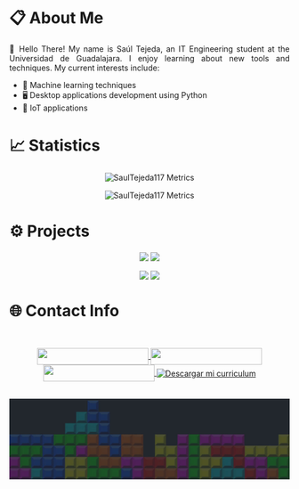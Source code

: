 
<!--<img src="/c.png" alt="Metrics" width="100%" height = "30%"><br>-->
<!-- Profile Stats -->
# 📋 About Me

<p align='justify'>
👋 Hello There! My name is Saúl Tejeda, an IT Engineering student at the Universidad de Guadalajara. I enjoy learning about new tools and techniques. My current interests include:
</p> 

* 🤖 Machine learning techniques
* 🖥️ Desktop applications development using Python
* 📶 IoT applications
<!-- 
Machine learning techniques to data analysis. Additionally, I have experience in desktop application development using Python, and enjoy building useful desktop applications with this programming language. -->




# 📈  Statistics

<p align="center">
    <img alt="SaulTejeda117 Metrics" align="center" src="https://github-readme-stats-git-masterrstaa-rickstaa.vercel.app/api?username=saulTejeda117&show_icons=true&theme=radical&hide_border=True&card_width=800" />
</p>
<p align="center">
    <img alt="SaulTejeda117 Metrics" align="center" src="https://github-readme-stats-git-masterrstaa-rickstaa.vercel.app/api/top-langs/?username=saulTejeda117&show_icons=true&theme=radical&card_width=800&hide_border=True&langs_count=9&layout=compact" />
</p>
<!-- Projects -->

# ⚙️  Projects 

<p align="center">
    <a href="https://github.com/saulTejeda117/Tkinter-Projects">
    <img align="center" src="https://github-readme-stats-git-masterrstaa-rickstaa.vercel.app/api/pin/?username=saulTejeda117&repo=Tkinter-Projects&show_icons=true&theme=radical&card_width=50&hide_border=True" /></a>
    <a href="https://github.com/saulTejeda117/OrganizApp">
    <img align="center" src="https://github-readme-stats-git-masterrstaa-rickstaa.vercel.app/api/pin/?username=saulTejeda117&repo=OrganizApp&show_icons=true&theme=radical&card_width=50&hide_border=True" />
  </a>
</p>
<p align="center">
    <a href="https://github.com/saulTejeda117/Desafio-Ciencia-de-Datos-3080127">
    <img align="center" src="https://github-readme-stats-git-masterrstaa-rickstaa.vercel.app/api/pin/?username=saulTejeda117&repo=Desafio-Ciencia-de-Datos-3080127&show_icons=true&theme=radical&card_width=50&hide_border=True" /></a>
    <a href="https://github.com/saulTejeda117/Steam-Data-Analyzer">
    <img align="center" src="https://github-readme-stats-git-masterrstaa-rickstaa.vercel.app/api/pin/?username=saulTejeda117&repo=Steam-Data-Analyzer&show_icons=true&theme=radical&card_width=50&hide_border=True" /></a>
  </a>
</p>
 
# 🌐 Contact Info
<br> 
<p align="center">
    <a href="http://www.saultejeda.com" target="_blank">
        <img width = "200px" height = "30px" align="center" src="http://img.shields.io/badge/-Portfolio-F6F6F6?style=for-the-badge&logo=notion&logoColor=black&logoWidth=80" />
    </a>
    <a href="https://replit.com/@SaulTejeda" target="_blank">
        <img width = "200px" height = "30px" align="center" src="http://img.shields.io/badge/-Replit-FF6600?style=for-the-badge&logo=replit&logoColor=white&logoWidth=80"/>
    </a>
    <a href="https://www.linkedin.com/in/sa%C3%BAl-rafael-tejeda-mili%C3%A1n-924a59253/" target="_blank">
        <img width = "200px" height = "30px" align="center" src="https://img.shields.io/badge/-LinkedIn-0e76a8?style=for-the-badge&logo=Linkedin&logoColor=white&logoWidth=80"/>
    </a>
    <a href="https://github.com/saulTejeda117/Portfolio-2024/blob/main/Portafolio2024/src/SaulRafaelTejedaMilianResume.pdf?raw=true" download="SRTM_CV.pdf" type="application/octet-stream" target="_blank">
        <img width = "200px" height = "30px" align="center" src="http://img.shields.io/badge/Curriculum-ffff45?style=for-the-badge&logo=notion&logoColor=black&logoWidth=80" alt="Descargar mi curriculum">
    </a>
</p>
<br> 
    
<img src="/b.jpg" alt="I <3 Tetris" width="100%" height = "30%">
